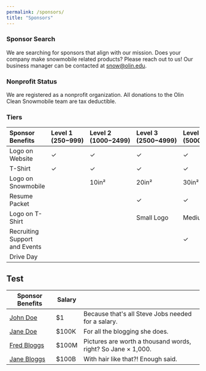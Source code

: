 ```yaml
---
permalink: /sponsors/
title: "Sponsors"
---
```


### Sponsor Search
We are searching for sponsors that align with our mission. Does your company make snowmobile related products? Please reach out to us! Our business manager can be contacted at [snow@olin.edu](mailto:snow@olin.edu).

### Nonprofit Status
We are registered as a nonprofit organization. All donations to the Olin Clean Snowmobile team are tax deductible.

### Tiers
| Sponsor Benefits  | Level 1 ($250-$999) | Level 2 ($1000-$2499)  |  Level 3 ($2500-$4999) | Level 4 ($5000-$9999) | Level 5 ($10000+) |
| :---------- | :------ | :--------  |  :------ | :---------  | :---------- |
| Logo on Website | ✓ | ✓ | ✓ | ✓ | ✓ |
| T-Shirt |✓|✓|✓|✓|✓|
| Logo on Snowmobile  ||10in²|20in²|30in²|50in²|
| Resume Packet | | | ✓ | ✓ | ✓ |
| Logo on T-Shirt | | | Small Logo  | Medium Logo | Large Logo  |
| Recruiting Support and Events | | | | ✓ | ✓ |
| Drive Day | | | | | ✓ |
## Test

| Sponsor Benefits         | Salary |                                                              |
| --------         | ------ | ------------------------------------------------------------ |
| [John Doe](#)    | $1     | Because that's all Steve Jobs needed for a salary.           |
| [Jane Doe](#)    | $100K  | For all the blogging she does.                               |
| [Fred Bloggs](#) | $100M  | Pictures are worth a thousand words, right? So Jane × 1,000. |
| [Jane Bloggs](#) | $100B  | With hair like that?! Enough said.                           |
